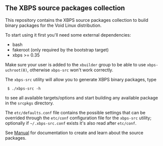 ## The XBPS source packages collection

This repository contains the XBPS source packages collection to build binary packages
for the Void Linux distribution.

To start using it first you'll need some external dependencies:

- bash
- fakeroot (only required by the bootstrap target)
- xbps >= 0.35

Make sure your user is added to the `xbuilder` group to be able to use `xbps-uchroot(8)`,
otherwise `xbps-src` won't work correctly.

The `xbps-src` utility will allow you to generate XBPS binary packages, type

     $ ./xbps-src -h

to see all available targets/options and start building any available package
in the `srcpkgs` directory.

The `etc/defaults.conf` file contains the possible settings that can be overrided
through the `etc/conf` configuration file for the `xbps-src` utility; optionally if
`~/.xbps-src.conf` exists it's also read after `etc/conf`.

See [Manual](https://github.com/voidlinux/xbps-packages/blob/master/Manual.md)
for documentation to create and learn about the source packages.
